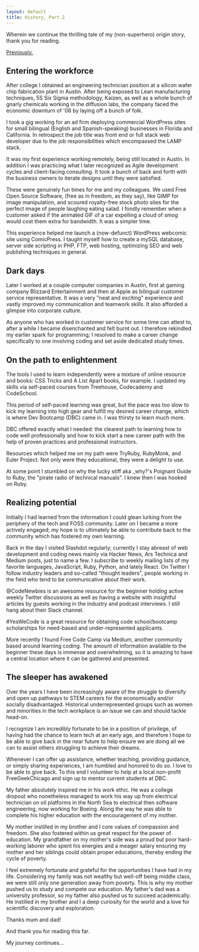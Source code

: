 ```yaml
---
layout: default
title: History, Part 2
---
```

Wherein we continue the thrilling tale of my (non-superhero) origin story, thank you for reading.

[Previously.]({{baseurl}}/history)

## Entering the workforce
After college I obtained an engineering technician position at a silicon wafer chip fabrication plant in Austin. After being exposed to Lean manufacturing techniques, 5S Six Sigma methodology, Kaizen, as well as a whole bunch of gnarly chemicals working in the diffusion labs, the company faced the economic downturn of '08 by laying off a bunch of folk. 

I took a gig working for an ad firm deploying commercial WordPress sites for small bilingual (English and Spanish-speaking) businesses in Florida and California. In retrospect the job title was front end or full stack web developer due to the job responsibilities which encompassed the LAMP stack. 

It was my first experience working remotely, being still located in Austin. In addition I was practicing what I later recognized as Agile development cycles and client-facing consulting. It took a bunch of back and forth with the business owners to iterate designs until they were satisfied.

These were genuinely fun times for me and my colleagues. We used Free Open Source Software, (free as in freedom, as they say), like GIMP for image manipulation, and scoured royalty-free stock photo sites for the perfect image of people laughing eating salad. I fondly remember when a customer asked if the animated GIF of a car expelling a cloud of smog would cost them extra for bandwidth. It was a simpler time. 

This experience helped me launch a (now-defunct) WordPress webcomic site using ComicPress. I taught myself how to create a mySQL database, server side scripting in PHP, FTP, web hosting, optimizing SEO and web publishing techniques in general. 

## Dark days
Later I worked at a couple computer companies in Austin, first at gaming company Blizzard Entertainment and then at Apple as bilingual customer service representative. It was a very "neat and exciting" experience and vastly improved my communication and teamwork skills. It also afforded a glimpse into corporate culture. 

As anyone who has worked in customer service for some time can attest to, after a while I became disenchanted and felt burnt out. I therefore rekindled my earlier spark for programming; I resolved to make a career change specifically to one involving coding and set aside dedicated study times. 

## On the path to enlightenment 
The tools I used to learn independently were a mixture of online resource and books: CSS Tricks and A List Apart books, for example. I updated my skills via self-paced courses from Treehouse, Codecademy and CodeSchool. 

This period of self-paced learning was great, but the pace was too slow to kick my learning into high gear and fulfill my desired career change, which is where Dev Bootcamp (DBC) came in. I was thirsty to learn much more.

DBC offered exactly what I needed: the clearest path to learning how to code well professionally and how to kick start a new career path with the help of proven practices and professional instructors.

Resources which helped me on my path were TryRuby, RubyMonk, and Euler Project. Not only were they educational, they were a delight to use.  

At some point I stumbled on why the lucky stiff aka _why?'s Poignant Guide to Ruby, the "pirate radio of technical manuals". I knew then I was hooked on Ruby.

## Realizing potential
Initially I had learned from the information I could glean lurking from the periphery of the tech and FOSS community. Later on I became a more actively engaged; my hope is to ultimately be able to contribute back to the community which has fostered my own learning.

Back in the day I visited Slashdot regularly; currently I stay abreast of web development and coding news mainly via Hacker News, Ars Technica and Medium posts, just to name a few. I subscribe to weekly mailing lists of my favorite languages, JavaScript, Ruby, Python, and lately React. On Twitter I follow industry leaders and so-called "thought leaders", people working in the field who tend to be communicative about their work.

@CodeNewbies is an awesome resource for the beginner holding active weekly Twitter discussions as well as having a website with insightful articles by guests working in the industry and podcast interviews. I still hang about their Slack channel.

\#YesWeCode is a great resource for obtaining code school/bootcamp scholarships for need-based and under-represented applicants. 

More recently I found Free Code Camp via Medium, another community based around learning coding. The amount of information available to the beginner these days is immense and overwhelming, so it is amazing to have a central location where it can be gathered and presented. 

## The sleeper has awakened
Over the years I have been increasingly aware of the struggle to diversify and open up pathways to STEM careers for the economically and/or socially disadvantaged. Historical underrepresented groups such as women and minorities in the tech workplace is an issue we can and should tackle head-on. 

I recognize I am incredibly fortunate to be in a position of privilege, of having had the chance to learn tech at an early age, and therefore I hope to be able to give back in the near future to help ensure we are doing all we can to assist others struggling to achieve their dreams.

Whenever I can offer up assistance, whether teaching, providing guidance, or simply sharing experiences, I am humbled and honored to do so. I love to be able to give back. To this end I volunteer to help at a local non-profit FreeGeekChicago and sign up to mentor current students at DBC.

My father absolutely inspired me in his work ethic. He was a college dropout who nonetheless managed to work his way up from electrical technician on oil platforms in the North Sea to electrical then software engineering, now working for Boeing. Along the way he was able to complete his higher education with the encouragement of my mother.

My mother instilled in my brother and I core values of compassion and freedom. She also fostered within us great respect for the power of education. My grandfather on my mother's side was a proud but poor hard-working laborer who spent his energies and a meager salary ensuring my mother and her siblings could obtain proper educations, thereby ending the cycle of poverty. 

I feel extremely fortunate and grateful for the opportunities I have had in my life. Considering my family was not wealthy but well-off being middle class, we were still only one generation away from poverty. This is why my mother pushed us to study and compete our education. My father's dad was a university professor, so my father also pushed us to succeed academically. He instilled in my brother and I a deep curiosity for the world and a love for scientific discovery and exploration. 

Thanks mum and dad! 

And thank you for reading this far.

My journey continues... 
